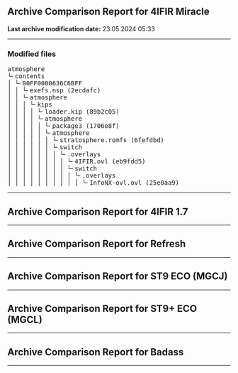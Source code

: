 <h2>Archive Comparison Report for <b>4IFIR Miracle</b></h2><b>Last archive modification date:</b> 23.05.2024 05:33<hr>

<h3>Modified files</h3>
<pre>atmosphere
└╴contents
│ └╴00FF0000636C6BFF
│ │ └╴exefs.nsp (2ecdafc)
│ │ └╴atmosphere
│ │ │ └╴kips
│ │ │ │ └╴loader.kip (89b2c05)
│ │ │ │ └╴atmosphere
│ │ │ │ │ └╴package3 (1706e8f)
│ │ │ │ │ └╴atmosphere
│ │ │ │ │ │ └╴stratosphere.romfs (6fefdbd)
│ │ │ │ │ │ └╴switch
│ │ │ │ │ │ │ └╴.overlays
│ │ │ │ │ │ │ │ └╴4IFIR.ovl (eb9fdd5)
│ │ │ │ │ │ │ │ └╴switch
│ │ │ │ │ │ │ │ │ └╴.overlays
│ │ │ │ │ │ │ │ │ │ └╴InfoNX-ovl.ovl (25e0aa9)
</pre>
<hr>

<h2>Archive Comparison Report for <b>4IFIR 1.7</b></h2><hr>

<h2>Archive Comparison Report for <b>Refresh</b></h2><hr>

<h2>Archive Comparison Report for <b>ST9 ECO (MGCJ)</b></h2><hr>

<h2>Archive Comparison Report for <b>ST9+ ECO (MGCL)</b></h2><hr>

<h2>Archive Comparison Report for <b>Badass</b></h2><hr>

